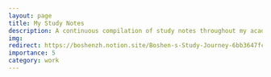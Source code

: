 ```yaml
---
layout: page
title: My Study Notes
description: A continuous compilation of study notes throughout my academic journey.
img: 
redirect: https://boshenzh.notion.site/Boshen-s-Study-Journey-6bb3647fc3fe452ba9f8cea58e0d948a?pvs=4
importance: 5
category: work
---
```

